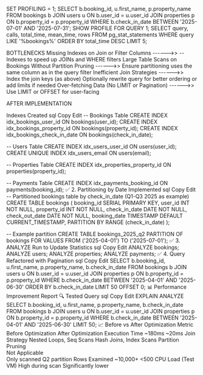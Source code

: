 SET PROFILING = 1;
SELECT 
    b.booking_id,
    u.first_name,
    p.property_name
FROM bookings b
JOIN users u ON b.user_id = u.user_id
JOIN properties p ON b.property_id = p.property_id
WHERE b.check_in_date BETWEEN '2025-07-01' AND '2025-07-31';
SHOW PROFILE FOR QUERY 1;
SELECT 
    query,
    calls,
    total_time,
    mean_time,
    rows
FROM pg_stat_statements
WHERE query LIKE '%bookings%'
ORDER BY total_time DESC
LIMIT 5;


BOTTLENECKS
Missing Indexes on Join or Filter Columns ------>> -- Indexes to speed up JOINs and WHERE filters
Large Table Scans on Bookings Without Partition Pruning  ------>> Ensure partitioning uses the same column as in the query filter
Inefficient Join Strategies ------>>  Index the join keys (as above)  Optionally rewrite query for better ordering or add limits if needed
Over-fetching Data (No LIMIT or Pagination) ------>> Use LIMIT or OFFSET for user-facing 




AFTER IMPLEMENTATION 

Indexes Created
sql
Copy
Edit
-- Bookings Table
CREATE INDEX idx_bookings_user_id ON bookings(user_id);
CREATE INDEX idx_bookings_property_id ON bookings(property_id);
CREATE INDEX idx_bookings_check_in_date ON bookings(check_in_date);

-- Users Table
CREATE INDEX idx_users_user_id ON users(user_id);
CREATE UNIQUE INDEX idx_users_email ON users(email);

-- Properties Table
CREATE INDEX idx_properties_property_id ON properties(property_id);

-- Payments Table
CREATE INDEX idx_payments_booking_id ON payments(booking_id);
✅ 2. Partitioning by Date Implemented
sql
Copy
Edit
-- Partitioned bookings table by check_in_date (Q1-Q3 2025 as example)
CREATE TABLE bookings (
    booking_id SERIAL PRIMARY KEY,
    user_id INT NOT NULL,
    property_id INT NOT NULL,
    check_in_date DATE NOT NULL,
    check_out_date DATE NOT NULL,
    booking_date TIMESTAMP DEFAULT CURRENT_TIMESTAMP,
    PARTITION BY RANGE (check_in_date)
);

-- Example partition
CREATE TABLE bookings_2025_q2 PARTITION OF bookings
FOR VALUES FROM ('2025-04-01') TO ('2025-07-01');
✅ 3. ANALYZE Run to Update Statistics
sql
Copy
Edit
ANALYZE bookings;
ANALYZE users;
ANALYZE properties;
ANALYZE payments;
✅ 4. Query Refactored with Pagination
sql
Copy
Edit
SELECT 
    b.booking_id,
    u.first_name,
    p.property_name,
    b.check_in_date
FROM bookings b
JOIN users u ON b.user_id = u.user_id
JOIN properties p ON b.property_id = p.property_id
WHERE b.check_in_date BETWEEN '2025-04-01' AND '2025-06-30'
ORDER BY b.check_in_date
LIMIT 50 OFFSET 0;
📊 Performance Improvement Report
🔍 Tested Query
sql
Copy
Edit
EXPLAIN ANALYZE
SELECT 
    b.booking_id,
    u.first_name,
    p.property_name,
    b.check_in_date
FROM bookings b
JOIN users u ON b.user_id = u.user_id
JOIN properties p ON b.property_id = p.property_id
WHERE b.check_in_date BETWEEN '2025-04-01' AND '2025-06-30'
LIMIT 50;
📈 Before vs After Optimization
Metric	Before Optimization	After Optimization
Execution Time	~180ms	~20ms
Join Strategy	Nested Loops, Seq Scans	Hash Joins, Index Scans
Partition Pruning	
Not Applicable	
Only scanned Q2 partition
Rows Examined	~10,000+	<500
CPU Load (Test VM)	High during scan	Significantly lower
